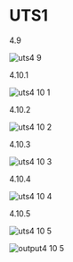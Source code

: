 # UTS1

4.9

![uts4 9](https://user-images.githubusercontent.com/92988781/141729276-c006abb5-ee2a-41a5-ac54-08b73550394d.png)


4.10.1

![uts4 10 1](https://user-images.githubusercontent.com/92988781/141729349-fb50109f-63be-4a30-8c78-383f048c1c08.png)


4.10.2

![uts4 10 2](https://user-images.githubusercontent.com/92988781/141729411-a30748d4-7fe0-4c73-a841-588e39bdc498.png)


4.10.3

![uts4 10 3](https://user-images.githubusercontent.com/92988781/141729447-78b49a96-e5af-4346-b437-b6e899ed3ece.png)


4.10.4

![uts4 10 4](https://user-images.githubusercontent.com/92988781/141729477-0ff253f9-d818-4aec-b0cf-4c2ca1e1f5dc.png)


4.10.5

![uts4 10 5](https://user-images.githubusercontent.com/92988781/141729537-97f0b0f9-9e93-46d4-af92-063c1366c576.png)

![output4 10 5](https://user-images.githubusercontent.com/92988781/141729571-9818f544-551f-4198-9eeb-87858acaee6d.png)

